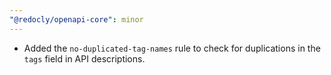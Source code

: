 ```yaml
---
"@redocly/openapi-core": minor
---
```


- Added the `no-duplicated-tag-names` rule to check for duplications in the `tags` field in API descriptions.
